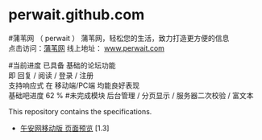 # perwait.github.com
#蒲苇网 （ perwait ）
蒲苇网，轻松您的生活，致力打造更方便的信息<br>
点击访问：[蒲苇网](http://perwait.com/)
线上地址： www.perwait.com

#当前进度
已具备 基础的论坛功能<br>
    即 回复 / 阅读 / 登录 / 注册<br>
    支持响应式 在 移动端/PC端 均能良好表现<br>
    基础吧进度 62 %
#未完成模块
后台管理 / 分页显示 / 服务器二次校验 / 富文本 
    
This repository contains the specifications.


- [午安网移动版 页面预览](http://perwait.github.io/wuanlifeMobile/show.html) <span class="std-rec">[1.3]</span>



